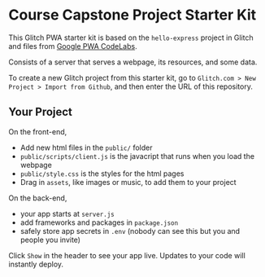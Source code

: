 # Course Capstone Project Starter Kit

This Glitch PWA starter kit is based on the `hello-express` project in Glitch and files from [Google PWA CodeLabs][1]. 

Consists of a server that serves a webpage, its resources, and some data.

To create a new Glitch project from this starter kit, go to `Glitch.com > New Project > Import from Github`, and then
enter the URL of this repository.

## Your Project

On the front-end,

- Add new html files in the `public/` folder
- `public/scripts/client.js` is the javacript that runs when you load the webpage
- `public/style.css` is the styles for the html pages
- Drag in `assets`, like images or music, to add them to your project

On the back-end,

- your app starts at `server.js`
- add frameworks and packages in `package.json`
- safely store app secrets in `.env` (nobody can see this but you and people you invite)

Click `Show` in the header to see your app live. Updates to your code will instantly deploy.

[1]: https://codelabs.developers.google.com/codelabs/your-first-pwapp/#6
